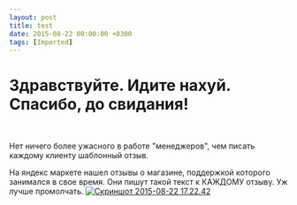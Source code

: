 ```yaml
---
layout: post
title: test
date: 2015-08-22 00:00:00 +0300
tags: [Imported]
---
```

# Здравствуйте. Идите нахуй. Спасибо, до свидания!

 

Нет ничего более ужасного в работе "менеджеров", чем писать каждому клиенту шаблонный отзыв.

На яндекс маркете нашел отзывы о магазине, поддержкой которого занимался в свое время. Они пишут такой текст к КАЖДОМУ отзыву. Уж лучше промолчать.
[![Скриншот 2015-08-22 17.22.42](https://vlaim.s3.amazonaws.com/uploads/2015/08/Skrinshot-2015-08-22-17.22.42.png)](https://vlaim.s3.amazonaws.com/uploads/2015/08/Skrinshot-2015-08-22-17.22.42.png)